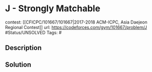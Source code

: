 # J - Strongly Matchable

contest: [[CFICPC/101667/101667|2017-2018 ACM-ICPC, Asia Daejeon Regional Contest]]
url: https://codeforces.com/gym/101667/problem/J
#Status/UNSOLVED
Tags: #

## Description

## Solution

